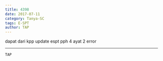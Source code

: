 ```yaml
---
title: 4398
date: 2017-07-11
category: Tanya-SC
tags: E-SPT
author: TAP
---
```


dapat dari kpp update espt pph 4 ayat 2 error

---



`TAP`
